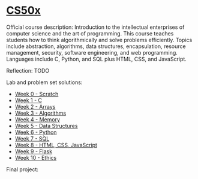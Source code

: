 # [CS50x](https://cs50.harvard.edu/x/2021/)

Official course description: Introduction to the intellectual enterprises of computer science and the art of programming. This course teaches students how to think algorithmically and solve problems efficiently. Topics include abstraction, algorithms, data structures, encapsulation, resource management, security, software engineering, and web programming. Languages include C, Python, and SQL plus HTML, CSS, and JavaScript.

Reflection: TODO

Lab and problem set solutions:

- [Week 0 - Scratch]()
- [Week 1 - C]()
- [Week 2 - Arrays]()
- [Week 3 - Algorithms]()
- [Week 4 - Memory]()
- [Week 5 - Data Structures]()
- [Week 6 - Python]()
- [Week 7 - SQL]()
- [Week 8 - HTML, CSS, JavaScript]()
- [Week 9 - Flask]()
- [Week 10 - Ethics]()

Final project:

